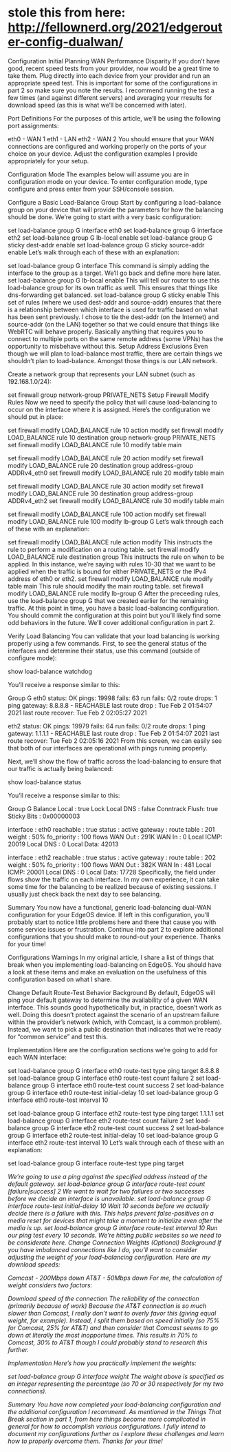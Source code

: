 # stole this from here: http://fellownerd.org/2021/edgerouter-config-dualwan/

Configuration
Initial Planning
WAN Performance Disparity
If you don’t have good, recent speed tests from your provider, now would be a great time to take them. Plug directly into each device from your provider and run an appropriate speed test. This is important for some of the configurations in part 2 so make sure you note the results. I recommend running the test a few times (and against different servers) and averaging your rresults for download speed (as this is what we’ll be concerned with later).

Port Definitions
For the purposes of this article, we’ll be using the following port assignments:

eth0 - WAN 1
eth1 - LAN
eth2 - WAN 2
You should ensure that your WAN connections are configured and working properly on the ports of your choice on your device. Adjust the configuration examples I provide appropriately for your setup.

Configuration Mode
The examples below will assume you are in configuration mode on your device. To enter configuration mode, type configure and press enter from your SSH/console session.

Configure a Basic Load-Balance Group
Start by configuring a load-balance group on your device that will provide the parameters for how the balancing should be done. We’re going to start with a very basic configuration:

set load-balance group G interface eth0
set load-balance group G interface eth2
set load-balance group G lb-local enable
set load-balance group G sticky dest-addr enable
set load-balance group G sticky source-addr enable
Let’s walk through each of these with an explanation:

set load-balance group G interface <interface>
This command is simply adding the interface to the group as a target. We’ll go back and define more here later.
set load-balance group G lb-local enable
This will tell our router to use this load-balance group for its own traffic as well. This ensures that things like dns-forwarding get balanced.
set load-balance group G sticky <type> enable
This set of rules (where we used dest-addr and source-addr) ensures that there is a relationship between which interface is used for traffic based on what has been sent previously. I chose to tie the dest-addr (on the Internet) and source-addr (on the LAN) together so that we could ensure that things like WebRTC will behave properly.
Basically anything that requires you to connect to multiple ports on the same remote address (some VPNs) has the opportunity to misbehave without this.
Setup Address Exclusions
Even though we will plan to load-balance most traffic, there are certain things we shouldn’t plan to load-balance. Amongst those things is our LAN network.

Create a network group that represents your LAN subnet (such as 192.168.1.0/24):

set firewall group network-group PRIVATE_NETS <your LAN subnet>
Setup Firewall Modify Rules
Now we need to specify the policy that will cause load-balancing to occur on the interface where it is assigned. Here’s the configuration we should put in place:

set firewall modify LOAD_BALANCE rule 10 action modify
set firewall modify LOAD_BALANCE rule 10 destination group network-group PRIVATE_NETS
set firewall modify LOAD_BALANCE rule 10 modify table main

set firewall modify LOAD_BALANCE rule 20 action modify
set firewall modify LOAD_BALANCE rule 20 destination group address-group ADDRv4_eth0
set firewall modify LOAD_BALANCE rule 20 modify table main

set firewall modify LOAD_BALANCE rule 30 action modify
set firewall modify LOAD_BALANCE rule 30 destination group address-group ADDRv4_eth2
set firewall modify LOAD_BALANCE rule 30 modify table main

set firewall modify LOAD_BALANCE rule 100 action modify
set firewall modify LOAD_BALANCE rule 100 modify lb-group G
Let’s walk through each of these with an explanation:

set firewall modify LOAD_BALANCE rule <number> action modify
This instructs the rule to perform a modification on a routing table.
set firewall modify LOAD_BALANCE rule <number> destination group <specification>
This instructs the rule on when to be applied. In this instance, we’re saying with rules 10-30 that we want to be applied when the traffic is bound for either PRIVATE_NETS or the IPv4 address of eth0 or eth2.
set firewall modify LOAD_BALANCE rule <number> modify table main
This rule should modify the main routing table.
set firewall modify LOAD_BALANCE rule <number> modify lb-group G
After the preceeding rules, use the load-balance group G that we created earlier for the remaining traffic.
At this point in time, you have a basic load-balancing configuration. You should commit the configuration at this point but you’ll likely find some odd behaviors in the future. We’ll cover additional configuration in part 2.

Verify Load Balancing
You can validate that your load balancing is working properly using a few commands. First, to see the general status of the interfaces and determine their status, use this command (outside of configure mode):

show load-balance watchdog

You’ll receive a response similar to this:

Group G
  eth0
  status: OK
  pings: 19998
  fails: 63
  run fails: 0/2
  route drops: 1
  ping gateway: 8.8.8.8 - REACHABLE
  last route drop   : Tue Feb  2 01:54:07 2021
  last route recover: Tue Feb  2 02:05:27 2021

  eth2
  status: OK
  pings: 19979
  fails: 64
  run fails: 0/2
  route drops: 1
  ping gateway: 1.1.1.1 - REACHABLE
  last route drop   : Tue Feb  2 01:54:07 2021
  last route recover: Tue Feb  2 02:05:16 2021
From this screen, we can easily see that both of our interfaces are operational with pings running properly.

Next, we’ll show the flow of traffic across the load-balancing to ensure that our traffic is actually being balanced:

show load-balance status

You’ll receive a response similar to this:

Group G
    Balance Local  : true
    Lock Local DNS : false
    Conntrack Flush: true
    Sticky Bits    : 0x00000003

  interface   : eth0
  reachable   : true
  status      : active
  gateway     : <hidden>
  route table : 201
  weight      : 50%
  fo_priority : 100
  flows
      WAN Out   : 291K
      WAN In    : 0
      Local ICMP: 20019
      Local DNS : 0
      Local Data: 42013

  interface   : eth2
  reachable   : true
  status      : active
  gateway     : <hidden>
  route table : 202
  weight      : 50%
  fo_priority : 100
  flows
      WAN Out   : 382K
      WAN In    : 481
      Local ICMP: 20001
      Local DNS : 0
      Local Data: 17728
Specifically, the field under flows show the traffic on each interface. In my own experience, it can take some time for the balancing to be realized because of existing sessions. I usually just check back the next day to see balancing.

Summary
You now have a functional, generic load-balancing dual-WAN configuration for your EdgeOS device. If left in this configuration, you’ll probably start to notice little problems here and there that cause you with some service issues or frustration. Continue into part 2 to explore additional configurations that you should make to round-out your experience. Thanks for your time!


Configurations
Warnings
In my original article, I share a list of things that break when you implementing load-balancing on EdgeOS. You should have a look at these items and make an evaluation on the usefulness of this configuration based on what I share.

Change Default Route-Test Behavior
Background
By default, EdgeOS will ping your default gateway to determine the availability of a given WAN interface. This sounds good hypothetically but, in practice, doesn’t work as well. Doing this doesn’t protect against the scenario of an upstream failure within the provider’s network (which, with Comcast, is a common problem). Instead, we want to pick a public destination that indicates that we’re ready for “common service” and test this.

Implementation
Here are the configuration sections we’re going to add for each WAN interface:

set load-balance group G interface eth0 route-test type ping target 8.8.8.8
set load-balance group G interface eth0 route-test count failure 2
set load-balance group G interface eth0 route-test count success 2
set load-balance group G interface eth0 route-test initial-delay 10
set load-balance group G interface eth0 route-test interval 10

set load-balance group G interface eth2 route-test type ping target 1.1.1.1
set load-balance group G interface eth2 route-test count failure 2
set load-balance group G interface eth2 route-test count success 2
set load-balance group G interface eth2 route-test initial-delay 10
set load-balance group G interface eth2 route-test interval 10
Let’s walk through each of these with an explanation:

set load-balance group G interface <interface> route-test type ping target <address>
We’re going to use a ping against the specified address instead of the default gateway.
set load-balance group G interface <interface> route-test count [failure|success] 2
We want to wait for two failures or two successes before we decide an interface is unavailable.
set load-balance group G interface <interface> route-test initial-delay 10
Wait 10 seconds before we actually decide there is a failure with this. This helps prevent false-positives on a media reset for devices that might take a moment to initialize even after the media is up.
set load-balance group G interface <interface> route-test interval 10
Run our ping test every 10 seconds. We’re hitting public websites so we need to be considerate here.
Change Connection Weights (Optional)
Background
If you have imbalanced connections like I do, you’ll want to consider adjusting the weight of your load-balancing configuration. Here are my download speeds:

Comcast - 200Mbps down
AT&T - 50Mbps down
For me, the calculation of weight considers two factors:

Download speed of the connection
The reliability of the connection (primarily because of work)
Because the AT&T connection is so much slower than Comcast, I really don’t want to overly favor this (giving equal weight, for example). Instead, I split them based on speed initially (so 75% for Comcast, 25% for AT&T) and then consider that Comcast seems to go down at literally the most inopportune times. This results in 70% to Comcast, 30% to AT&T though I could probably stand to research this further.

Implementation
Here’s how you practically implement the weights:

set load-balance group G interface <interface> weight <weight>
The weight above is specified as an integer representing the percentage (so 70 or 30 respectively for my two connections).

Summary
You have now completed your load-balancing configuration and the additional configuration I recommend. As mentioned in the Things That Break section in part 1, from here things become more complicated in general for how to accomplish various configurations. I fully intend to document my configurations further as I explore these challenges and learn how to properly overcome them. Thanks for your time!
